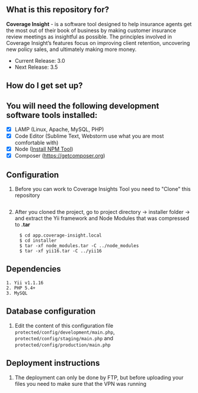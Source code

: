 ## What is this repository for?
**Coverage Insight** - is a software tool designed to help insurance agents get the most out of their book of business by making customer insurance review meetings as insightful as possible. The principles involved in Coverage Insight’s features focus on improving client retention, uncovering new policy sales, and ultimately making more money.

* Current Release: 3.0
* Next Release: 3.5

## How do I get set up? ##

 ## You will need the following development software tools installed:
   - [x] LAMP (Linux, Apache, MySQL, PHP)
   - [x] Code Editor  (Sublime Text, Webstorm use what you are most comfortable with)
   - [x] Node ([Install NPM Tool](https://nodejs.org))
   - [x] Composer (https://getcomposer.org)
   
 ## Configuration
  1. Before you can work to Coverage Insights Tool you need to "Clone" this repository 
```
```

  2. After you cloned the project, go to project directory -> installer folder -> and extract the Yii framework and Node Modules that was compressed to **.tar**
```
     $ cd app.coverage-insight.local
     $ cd installer
     $ tar -xf node_modules.tar -C ../node_modules
     $ tar -xf yii16.tar -C ../yii16
```
	 
 ## Dependencies
 ```
1. Yii v1.1.16
2. PHP 5.4+
3. MySQL
```

 ## Database configuration
   1. Edit the content of this configuration file `protected/config/development/main.php`, `protected/config/staging/main.php` and `protected/config/production/main.php`
   
 ## Deployment instructions
  1. The deployment can only be done by FTP, but before uploading your files you need to make sure that the VPN was running


